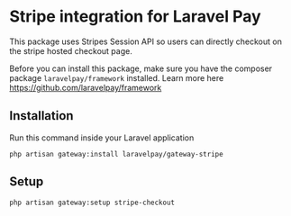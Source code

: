 # Stripe integration for Laravel Pay
This package uses Stripes Session API so users can directly checkout on the stripe hosted checkout page.

Before you can install this package, make sure you have the composer package `laravelpay/framework` installed. Learn more here https://github.com/laravelpay/framework

## Installation
Run this command inside your Laravel application

```
php artisan gateway:install laravelpay/gateway-stripe
```

## Setup
```
php artisan gateway:setup stripe-checkout
```
